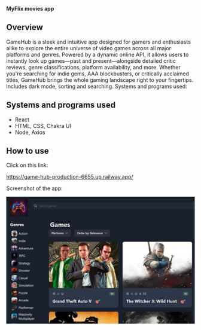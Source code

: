 
**MyFlix movies app**

## Overview
GameHub is a sleek and intuitive app designed for gamers and enthusiasts alike to explore the entire universe of video games across all major platforms and genres. Powered by a dynamic online API, it allows users to instantly look up games—past and present—alongside detailed critic reviews, genre classifications, platform availability, and more. Whether you're searching for indie gems, AAA blockbusters, or critically acclaimed titles, GameHub brings the whole gaming landscape right to your fingertips. Includes dark mode, sorting and searching. Systems and programs used:

## Systems and programs used

* React
* HTML, CSS, Chakra UI
* Node, Axios

## How to use

Click on this link:

https://game-hub-production-6655.up.railway.app/


Screenshot of the app:

![Game-hub-screenshot](/src/assets/screenshot3.jpg)

